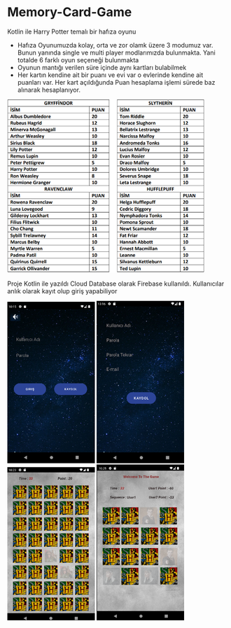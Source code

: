 # Memory-Card-Game

Kotlin ile Harry Potter temalı bir hafıza oyunu

- Hafıza Oyunumuzda kolay, orta ve zor olamk üzere 3 modumuz var. Bunun yanında single ve multi player modlarımızda bulunmakta. Yani totalde 6 farklı oyun seçeneği bulunmakta
- Oyunun mantığı verilen süre içinde aynı kartları bulabilmek 
- Her kartın kendine ait bir puanı ve evi var o evlerinde kendine ait puanları var. Her kart açıldığunda Puan hesaplama işlemi sürede baz alınarak hesaplanıyor.   
<img src="CardGame/images/imagePoint.png" width="450">

Proje Kotlin ile yazıldı Cloud Database olarak Firebase kullanıldı. Kullanıcılar anlık olarak kayıt olup giriş yapabiliyor

<img src="CardGame/images/image1.png" width="200"> <img src="CardGame/images/image2.png" width="200"> <img src="CardGame/images/image3.png" width="200">
<img src="CardGame/images/image4.png" width="200">
